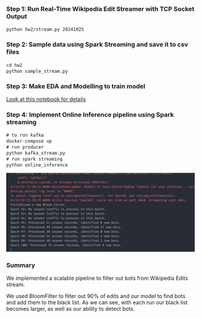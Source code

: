 ### Step 1: Run Real-Time Wikipedia Edit Streamer with TCP Socket Output


```commandline
python hw2/stream.py 20241025
```

### Step 2: Sample data using Spark Streaming and save it to csv files

```commandline
cd hw2
python sample_stream.py
```

### Step 3: Make EDA and Modelling to train model
[Look at this notebook for details](Bloom%20FIlter%20and%20EDA.ipynb)

### Step 4: Implement Online Inference pipeline using Spark streaming
```commandline
# to run kafka
docker-compose up
# run producer
python kafka_stream.py
# run spark streaming
python online_inference
```
![img.png](images/img.png)

### Summary
We implemented a scalable pipeline to filter out bots from Wikipedia Edits stream. 

We used BloomFilter to filter out 90% of edits and our model to find bots and add them to the black list. 
As we can see, with each run our black list becomes larger, as well as our ability to detect bots.